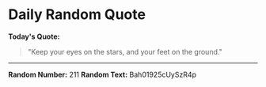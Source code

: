 # Daily Random Quote

**Today's Quote:**
> "Keep your eyes on the stars, and your feet on the ground."

---

**Random Number:** 211
**Random Text:** Bah01925cUySzR4p
